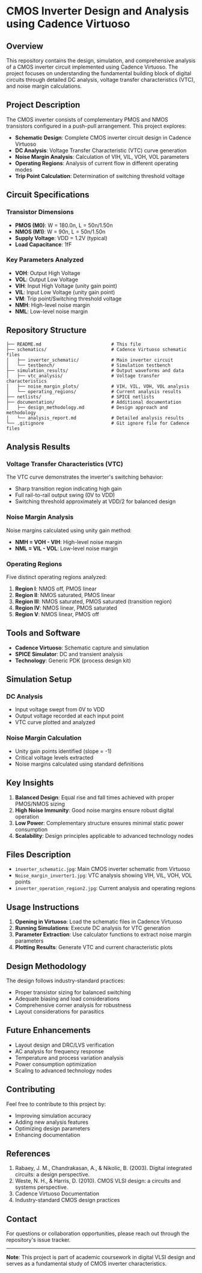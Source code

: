 # CMOS Inverter Design and Analysis using Cadence Virtuoso

## Overview

This repository contains the design, simulation, and comprehensive analysis of a CMOS inverter circuit implemented using Cadence Virtuoso. The project focuses on understanding the fundamental building block of digital circuits through detailed DC analysis, voltage transfer characteristics (VTC), and noise margin calculations.

## Project Description

The CMOS inverter consists of complementary PMOS and NMOS transistors configured in a push-pull arrangement. This project explores:

- **Schematic Design**: Complete CMOS inverter circuit design in Cadence Virtuoso
- **DC Analysis**: Voltage Transfer Characteristic (VTC) curve generation
- **Noise Margin Analysis**: Calculation of VIH, VIL, VOH, VOL parameters
- **Operating Regions**: Analysis of current flow in different operating modes
- **Trip Point Calculation**: Determination of switching threshold voltage

## Circuit Specifications

### Transistor Dimensions
- **PMOS (M0)**: W = 180.0n, L = 50n/1.50n
- **NMOS (M1)**: W = 90n, L = 50n/1.50n
- **Supply Voltage**: VDD = 1.2V (typical)
- **Load Capacitance**: 1fF

### Key Parameters Analyzed
- **VOH**: Output High Voltage
- **VOL**: Output Low Voltage  
- **VIH**: Input High Voltage (unity gain point)
- **VIL**: Input Low Voltage (unity gain point)
- **VM**: Trip point/Switching threshold voltage
- **NMH**: High-level noise margin
- **NML**: Low-level noise margin

## Repository Structure

```
├── README.md                          # This file
├── schematics/                        # Cadence Virtuoso schematic files
│   ├── inverter_schematic/            # Main inverter circuit
│   └── testbench/                     # Simulation testbench
├── simulation_results/                # Output waveforms and data
│   ├── vtc_analysis/                  # Voltage transfer characteristics
│   ├── noise_margin_plots/            # VIH, VIL, VOH, VOL analysis
│   └── operating_regions/             # Current analysis results
├── netlists/                          # SPICE netlists
├── documentation/                     # Additional documentation
│   ├── design_methodology.md          # Design approach and methodology
│   └── analysis_report.md             # Detailed analysis results
└── .gitignore                         # Git ignore file for Cadence files
```

## Analysis Results

### Voltage Transfer Characteristics (VTC)
The VTC curve demonstrates the inverter's switching behavior:
- Sharp transition region indicating high gain
- Full rail-to-rail output swing (0V to VDD)
- Switching threshold approximately at VDD/2 for balanced design

### Noise Margin Analysis
Noise margins calculated using unity gain method:
- **NMH = VOH - VIH**: High-level noise margin
- **NML = VIL - VOL**: Low-level noise margin

### Operating Regions
Five distinct operating regions analyzed:
1. **Region I**: NMOS off, PMOS linear
2. **Region II**: NMOS saturated, PMOS linear  
3. **Region III**: NMOS saturated, PMOS saturated (transition region)
4. **Region IV**: NMOS linear, PMOS saturated
5. **Region V**: NMOS linear, PMOS off

## Tools and Software

- **Cadence Virtuoso**: Schematic capture and simulation
- **SPICE Simulator**: DC and transient analysis
- **Technology**: Generic PDK (process design kit)

## Simulation Setup

### DC Analysis
- Input voltage swept from 0V to VDD
- Output voltage recorded at each input point
- VTC curve plotted and analyzed

### Noise Margin Calculation
- Unity gain points identified (slope = -1)
- Critical voltage levels extracted
- Noise margins calculated using standard definitions

## Key Insights

1. **Balanced Design**: Equal rise and fall times achieved with proper PMOS/NMOS sizing
2. **High Noise Immunity**: Good noise margins ensure robust digital operation
3. **Low Power**: Complementary structure ensures minimal static power consumption
4. **Scalability**: Design principles applicable to advanced technology nodes

## Files Description

- `inverter_schematic.jpg`: Main CMOS inverter schematic from Virtuoso
- `Noise_margin_inverter1.jpg`: VTC analysis showing VIH, VIL, VOH, VOL points
- `inverter_operation_region2.jpg`: Current analysis and operating regions

## Usage Instructions

1. **Opening in Virtuoso**: Load the schematic files in Cadence Virtuoso
2. **Running Simulations**: Execute DC analysis for VTC generation
3. **Parameter Extraction**: Use calculator functions to extract noise margin parameters
4. **Plotting Results**: Generate VTC and current characteristic plots

## Design Methodology

The design follows industry-standard practices:
- Proper transistor sizing for balanced switching
- Adequate biasing and load considerations  
- Comprehensive corner analysis for robustness
- Layout considerations for parasitics

## Future Enhancements

- Layout design and DRC/LVS verification
- AC analysis for frequency response
- Temperature and process variation analysis
- Power consumption optimization
- Scaling to advanced technology nodes

## Contributing

Feel free to contribute to this project by:
- Improving simulation accuracy
- Adding new analysis features
- Optimizing design parameters
- Enhancing documentation

## References

1. Rabaey, J. M., Chandrakasan, A., & Nikolic, B. (2003). Digital integrated circuits: a design perspective.
2. Weste, N. H., & Harris, D. (2010). CMOS VLSI design: a circuits and systems perspective.
3. Cadence Virtuoso Documentation
4. Industry-standard CMOS design practices

## Contact

For questions or collaboration opportunities, please reach out through the repository's issue tracker.

---

**Note**: This project is part of academic coursework in digital VLSI design and serves as a fundamental study of CMOS inverter characteristics.
